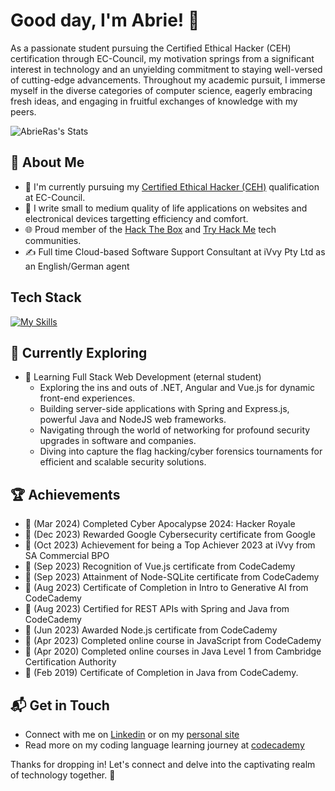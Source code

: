 # Good day, I'm Abrie! 👋

As a passionate student pursuing the Certified Ethical Hacker (CEH) certification through EC-Council, my motivation springs from a significant interest in technology and an unyielding commitment to staying well-versed of cutting-edge advancements. Throughout my academic pursuit, I immerse myself in the diverse categories of computer science, eagerly embracing fresh ideas, and engaging in fruitful exchanges of knowledge with my peers.

![AbrieRas's Stats](https://github-readme-stats.vercel.app/api?username=AbrieRas&theme=vue-dark&show_icons=true&hide_border=true&count_private=true)

## 🚀 About Me

- 🔭 I'm currently pursuing my [Certified Ethical Hacker (CEH)](https://iclass.eccouncil.org/our-courses/certified-ethical-hacker-ceh/) qualification at EC-Council.
- 📝 I write small to medium quality of life applications on websites and electronical devices targetting efficiency and comfort.
- 🌐 Proud member of the [Hack The Box](https://cdn.glitch.global/499fb8d5-afc7-4414-a2d2-c90b9cb101fe/HTB%20Academy%20Student%20Transcript.pdf?v=1714741411204) and [Try Hack Me](https://tryhackme.com/p/Roomys) tech communities.
- ✍️ Full time Cloud-based Software Support Consultant at iVvy Pty Ltd as an English/German agent

## Tech Stack
[![My Skills](https://skillicons.dev/icons?i=androidstudio,idea,git,java,gradle,maven,spring,linux,windows,powershell,mysql,sqlite,nodejs,npm,php,py,unity,vue,js,css,html&theme=dark&perline=7)](https://skillicons.dev)

## 🌱 Currently Exploring

- 🚀 Learning Full Stack Web Development (eternal student)
  - Exploring the ins and outs of .NET, Angular and Vue.js for dynamic front-end experiences.
  - Building server-side applications with Spring and Express.js, powerful Java and NodeJS web frameworks.
  - Navigating through the world of networking for profound security upgrades in software and companies.
  - Diving into capture the flag hacking/cyber forensics tournaments for efficient and scalable security solutions.

 ## 🏆 Achievements

- 🌟 (Mar 2024) Completed Cyber Apocalypse 2024: Hacker Royale
- 🌟 (Dec 2023) Rewarded Google Cybersecurity certificate from Google
- 🌟 (Oct 2023) Achievement for being a Top Achiever 2023 at iVvy from SA Commercial BPO
- 🌟 (Sep 2023) Recognition of Vue.js certificate from CodeCademy
- 🌟 (Sep 2023) Attainment of Node-SQLite certificate from CodeCademy
- 🌟 (Aug 2023) Certificate of Completion in Intro to Generative AI from CodeCademy
- 🌟 (Aug 2023) Certified for REST APIs with Spring and Java from CodeCademy
- 🌟 (Jun 2023) Awarded Node.js certificate from CodeCademy
- 🌟 (Apr 2023) Completed online course in JavaScript from CodeCademy
- 🌟 (Apr 2020) Completed online courses in Java Level 1 from Cambridge Certification Authority
- 🌟 (Feb 2019) Certificate of Completion in Java from CodeCademy.


## 📬 Get in Touch

- Connect with me on [Linkedin](https://www.linkedin.com/in/abrie/) or on my [personal site](https://abrie.glitch.me/#:~:text=Get%20in%20touch-,Email,-www.headoff.com)
- Read more on my coding language learning journey at [codecademy](https://www.codecademy.com/profiles/AbrieRas)

Thanks for dropping in! Let's connect and delve into the captivating realm of technology together. 🚀
